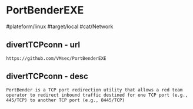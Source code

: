 # PortBenderEXE

#plateform/linux  #target/local  #cat/Network 

## divertTCPconn - url
```
https://github.com/VMsec/PortBenderEXE
```

## divertTCPconn - desc
```
PortBender is a TCP port redirection utility that allows a red team operator to redirect inbound traffic destined for one TCP port (e.g., 445/TCP) to another TCP port (e.g., 8445/TCP)
```